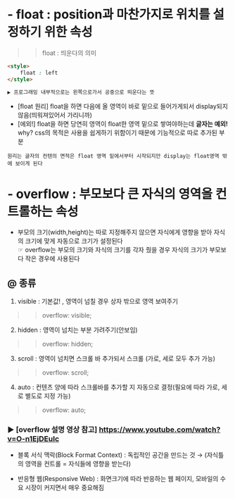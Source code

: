 # - float : position과 마찬가지로 위치를 설정하기 위한 속성
>> float : 띄운다의 의미
```html
<style>
	float : left
</style>

▶ 프로그래밍 내부적으로는 왼쪽으로가서 공중으로 띄운다는 뜻 
```
- [float 원리] float을 하면 다음에 올 영역이 바로 밑으로 들어가게되서 display되지 않음(띄워져있어서 가리니까)
- [에외!] float을 하면 당연히 영역이 float한 영역 밑으로 쌓여야하는데 **글자는 예외!** <br>
why? css의 목적은 사용을 쉽게하기 위함이기 때문에 기능적으로 따로 추가된 부분 
```
원리는 글자의 컨텐의 면적은 float 영역 밑에서부터 시작되지만 display는 float영역 밖에 보이게 된다
```

# - overflow : 부모보다 큰 자식의 영역을 컨트롤하는 속성
- 부모의 크기(width,height)는 따로 지정해주지 않으면 자식에게 영향을 받아 자식의 크기에 맞게 자동으로 크기가 설정된다 <br>
☞ overflow는 부모의 크기와 자식의 크기를 각자 줬을 경우 자식의 크기가 부모보다 작은 경우에 사용된다

## @ 종류
1. visible : 기본값! , 영역이 넘칠 경우 상자 밖으로 영역 보여주기
>> overflow: visible;
2. hidden : 영역이 넘치는 부분 가려주기(안보임)
>> overflow: hidden;
3. scroll : 영역이 넘치면 스크롤 바 추가되서 스크롤 (가로, 세로 모두 추가 가능)
>> overflow: scroll;
4. auto : 컨텐츠 양에 따라 스크롤바를 추가할 지 자동으로 결정(필요에 따라 가로, 세로 별도로 지정 가능)
>>overflow: auto;

###  ▶ [overflow 설명 영상 참고] https://www.youtube.com/watch?v=O-n1EjDEuIc 

- 블록 서식 맥락(Block Format Context) : 독립적인 공간을 만드는 것 → (자식틀의 영역을 컨트롤 = 자식들에 영향을 받는다)

- 반응형 웹(Responsive Web) : 화면크기에 따라 반응하는 웹 페이지, 모바일의 수요 시장이 커지면서 매우 중요해짐
